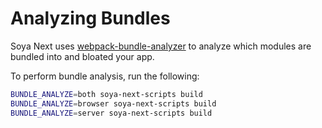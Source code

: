 # Analyzing Bundles

Soya Next uses [webpack-bundle-analyzer](https://github.com/th0r/webpack-bundle-analyzer) to analyze
which modules are bundled into and bloated your app.

To perform bundle analysis, run the following:

```bash
BUNDLE_ANALYZE=both soya-next-scripts build
BUNDLE_ANALYZE=browser soya-next-scripts build
BUNDLE_ANALYZE=server soya-next-scripts build
```
